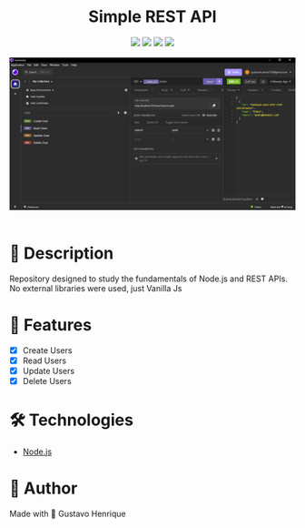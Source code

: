 <h1 align="center">Simple REST API</h1>

<div align="center">
    <img src="https://img.shields.io/github/languages/top/Gustavohps10/simple-api?color=1e1e1e"/>
    <img src="https://img.shields.io/github/commit-activity/w/Gustavohps10/simple-api?color=1e1e1e"/>
    <img src="https://img.shields.io/github/created-at/gustavohps10/simple-api?color=1e1e1e"/>
    <img src="https://img.shields.io/github/license/gustavohps10/simple-api?color=1e1e1e"/>
</div>

<div align="center">
    <br>
    <img src="assets/simple-api.png" />
</div>
<br>

# :page_with_curl: Description
<p>
Repository designed to study the fundamentals of Node.js and REST APIs. No external libraries were used, just Vanilla Js
</p>

# :game_die: Features
- [x] Create Users
- [x] Read Users
- [x] Update Users
- [x] Delete Users

# :hammer_and_wrench: Technologies
- [Node.js](https://nodejs.org/)

# :adult: Author
Made with 💜 Gustavo Henrique
